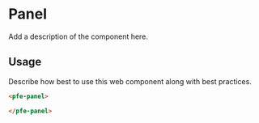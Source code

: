 # Panel
Add a description of the component here.

## Usage
Describe how best to use this web component along with best practices.

```html
<pfe-panel>

</pfe-panel>
```
